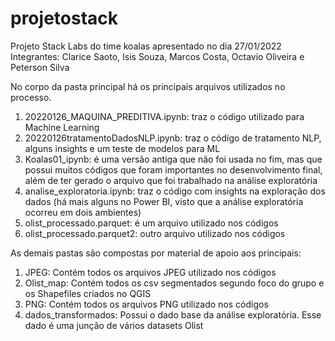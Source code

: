 # projetostack
Projeto Stack Labs do time koalas apresentado no dia 27/01/2022
Integrantes: Clarice Saoto, Isis Souza, Marcos Costa, Octavio Oliveira e Peterson Silva

No corpo da pasta principal há os principais arquivos utilizados no processo.
1) 20220126_MAQUINA_PREDITIVA.ipynb: traz o código utilizado para Machine Learning
2) 20220126tratamentoDadosNLP.ipynb: traz o código de tratamento NLP, alguns insights e um teste de modelos para ML
3) Koalas01_ipynb: é uma versão antiga que não foi usada no fim, mas que possui muitos códigos que foram importantes no desenvolvimento final, além de ter gerado o arquivo que foi trabalhado na análise exploratória
4) analise_exploratoria.ipynb: traz o código com insights na exploração dos dados (há mais alguns no Power BI, visto que a análise exploratória ocorreu em dois ambientes)
5) olist_processado.parquet: é um arquivo utilizado nos códigos
6) olist_processado.parquet2: outro arquivo utilizado nos códigos

As demais pastas são compostas por material de apoio aos principais:

1) JPEG: Contém todos os arquivos JPEG utilizado nos códigos
2) Olist_map: Contém todos os csv segmentados segundo foco do grupo e os Shapefiles criados no QGIS
3) PNG: Contém todos os arquivos PNG utilizado nos códigos
4) dados_transformados: Possui o dado base da análise exploratória. Esse dado é uma junção de vários datasets Olist
